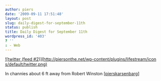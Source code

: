 ```yaml
---
author: piers
date: '2009-09-11 17:51:48'
layout: post
slug: daily-digest-for-september-11th
status: publish
title: Daily Digest for September 11th
wordpress_id: '403'
? ''
: - Web
---
```


[![twitter (feed #2)](http://piersonthe.net/wp-content/plugins/lifestream/icon
s/default/twitter.png)](http://twitter.com/pierskarsenbarg/statuses/3892809504
)

In channies about 6 ft away from Robert Winston
[[pierskarsenbarg](http://twitter.com/pierskarsenbarg/statuses/3892809504)]


